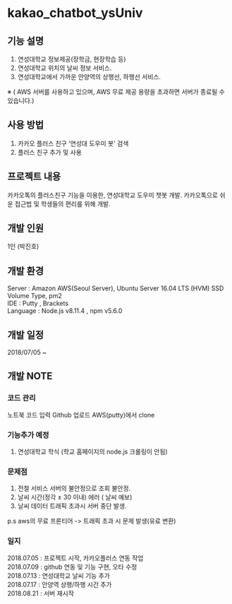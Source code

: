 # kakao_chatbot_ysUniv

## 기능 설명
1. 연성대학교 정보제공(장학금, 현장학습 등)
2. 연성대학교 위치의 날씨 정보 서비스.
3. 연성대학교에서 가까운 안양역의 상행선, 하행선 서비스.

※ ( AWS 서버를 사용하고 있으며, AWS 무료 제공 용량을 초과하면 서버가 종료될 수 있습니다.)<br>


## 사용 방법
1. 카카오 플러스 친구 '연성대 도우미 봇' 검색 <br>
2. 플러스 친구 추가 및 사용

## 프로젝트 내용
카카오톡의 플러스친구 기능을 이용한, 연성대학교 도우미 챗봇 개발.
카카오톡으로 쉬운 접근법 및 학생들의 편리를 위해 개발.

## 개발 인원
1인 (박진호)

## 개발 환경
Server : Amazon AWS(Seoul Server), Ubuntu Server 16.04 LTS (HVM) SSD Volume Type, pm2 <br>
IDE : Putty , Brackets <br>
Language : Node.js v8.11.4 , npm v5.6.0 <br>

## 개발 일정
2018/07/05 ~

## 개발 NOTE
### 코드 관리 <br>
노트북 코드 입력  Github 업로드  AWS(putty)에서 clone <br>

### 기능추가 예정
1. 연성대학교 학식 (학교 홈페이지의 node.js 크롤링이 안됨)

### 문제점 
1. 전철 서비스 서버의 불안정으로 조회 불안정. <br>
2. 날씨 시간(정각 ± 30 이내) 에러 ( 날씨 예보) <br>
3. 날씨 데이터 트래픽 초과시 서버 중단 발생. <br>

p.s aws의 무료 프론티어 -> 트래픽 초과 시 문제 발생(유료 변환) <br>


### 일지
2018.07.05 : 프로젝트 시작, 카카오플러스 연동 작업 <br>
2018.07.09 : github 연동 및 기능 구현, 오타 수정 <br>
2018.07.13 : 연성대학교 날씨 기능 추가 <br>
2018.07.17 : 안양역 상행/하행 시간 추가 <br>
2018.08.21 : 서버 재시작
